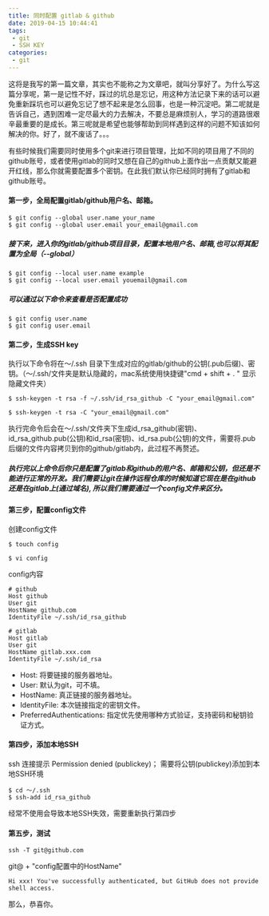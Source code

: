 ```yaml
---
title: 同时配置 gitlab & github
date: 2019-04-15 10:44:41
tags:
 - git
 - SSH KEY
categories:
 - git
---
```


这将是我写的第一篇文章，其实也不能称之为文章吧，就叫分享好了。为什么写这篇分享呢，第一是记性不好，踩过的坑总是忘记，用这种方法记录下来的话可以避免重新踩坑也可以避免忘记了想不起来是怎么回事，也是一种沉淀吧。第二呢就是告诉自己，遇到困难一定尽最大的力去解决，不要总是麻烦别人，学习的道路很艰辛最重要的是成长。第三呢就是希望也能够帮助到同样遇到这样的问题不知该如何解决的你。好了，就不废话了。。。

有些时候我们需要同时使用多个git来进行项目管理，比如不同的项目用了不同的github账号，或者使用gitlab的同时又想在自己的github上面作出一点贡献又能避开红线，那么你就需要配置多个密钥。在此我们默认你已经同时拥有了gitlab和github账号。

#### 第一步，全局配置gitlab/github用户名、邮箱。
```
$ git config --global user.name your_name
$ git config --global user.email your_email@gmail.com
```
##### 接下来，进入你的gitlab/github项目目录，配置本地用户名、邮箱,也可以将其配置为全局（--global）
```
$ git config --local user.name example
$ git config --local user.email youemail@gmail.com
```
##### 可以通过以下命令来查看是否配置成功
```
$ git config user.name
$ git config user.email
```
#### 第二步，生成SSH key
执行以下命令将在～/.ssh 目录下生成对应的gitlab/github的公钥(.pub后缀)、密钥。（～/.ssh/文件夹是默认隐藏的，mac系统使用快捷键"cmd + shift + . " 显示隐藏文件夹）
```
$ ssh-keygen -t rsa -f ~/.ssh/id_rsa_github -C "your_email@gmail.com"
```
```
$ ssh-keygen -t rsa -C "your_email@gmail.com"
```
执行完命令后会在～/.ssh/文件夹下生成id_rsa_github(密钥)、id_rsa_github.pub(公钥)和id_rsa(密钥)、id_rsa.pub(公钥)的文件，需要将.pub后缀的文件内容拷贝到你的github/gitlab内，此过程不再赘述。

##### 执行完以上命令后你只是配置了gitlab和github的用户名、邮箱和公钥，但还是不能进行正常的开发。我们需要让git在操作远程仓库的时候知道它现在是在github还是在gitlab上(通过域名), 所以我们需要通过一个config文件来区分。

#### 第三步，配置config文件
创建config文件
```
$ touch config

$ vi config
```
config内容
```
# github
Host github
User git
HostName github.com
IdentityFile ~/.ssh/id_rsa_github

# gitlab
Host gitlab
User git
HostName gitlab.xxx.com
IdentityFile ~/.ssh/id_rsa
```
- Host: 将要链接的服务器地址。
- User: 默认为git，可不填。
- HostName: 真正链接的服务器地址。
- IdentityFile: 本次链接指定的密钥文件。
- PreferredAuthentications: 指定优先使用哪种方式验证，支持密码和秘钥验证方式。
#### 第四步，添加本地SSH
ssh 连接提示 Permission denied (publickey)；
需要将公钥(publickey)添加到本地SSH环境
```
$ cd ～/.ssh
$ ssh-add id_rsa_github
```
经常不使用会导致本地SSH失效，需要重新执行第四步
#### 第五步，测试
```
ssh -T git@github.com 
```
git@ + "config配置中的HostName"

```
Hi xxx! You've successfully authenticated, but GitHub does not provide shell access.
```
那么，恭喜你。